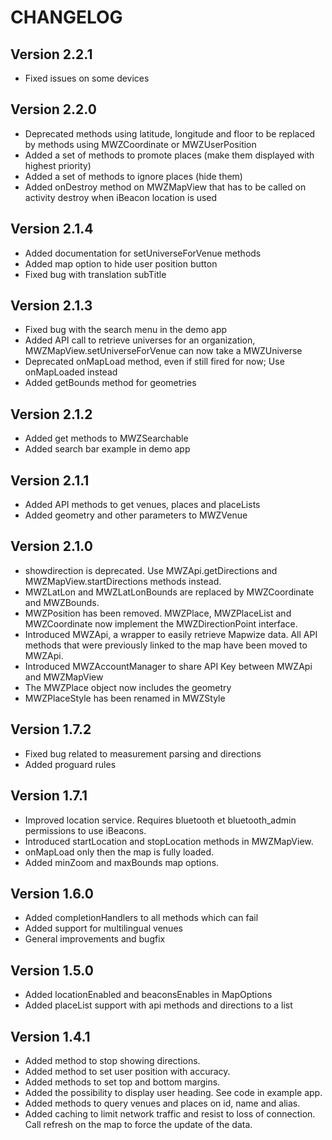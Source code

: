 # CHANGELOG

## Version 2.2.1

- Fixed issues on some devices

## Version 2.2.0

- Deprecated methods using latitude, longitude and floor to be replaced by methods using MWZCoordinate or MWZUserPosition
- Added a set of methods to promote places (make them displayed with highest priority)
- Added a set of methods to ignore places (hide them)
- Added onDestroy method on MWZMapView that has to be called on activity destroy when iBeacon location is used

## Version 2.1.4

- Added documentation for setUniverseForVenue methods
- Added map option to hide user position button
- Fixed bug with translation subTitle

## Version 2.1.3

- Fixed bug with the search menu in the demo app
- Added API call to retrieve universes for an organization, MWZMapView.setUniverseForVenue can now take a MWZUniverse 
- Deprecated onMapLoad method, even if still fired for now; Use onMapLoaded instead 
- Added getBounds method for geometries

## Version 2.1.2

- Added get methods to MWZSearchable
- Added search bar example in demo app

## Version 2.1.1

- Added API methods to get venues, places and placeLists
- Added geometry and other parameters to MWZVenue

## Version 2.1.0

- showdirection is deprecated. Use MWZApi.getDirections and MWZMapView.startDirections methods instead.
- MWZLatLon and MWZLatLonBounds are replaced by MWZCoordinate and MWZBounds.
- MWZPosition has been removed. MWZPlace, MWZPlaceList and MWZCoordinate now implement the MWZDirectionPoint interface.
- Introduced MWZApi, a wrapper to easily retrieve Mapwize data. All API methods that were previously linked to the map have been moved to MWZApi.
- Introduced MWZAccountManager to share API Key between MWZApi and MWZMapView
- The MWZPlace object now includes the geometry
- MWZPlaceStyle has been renamed in MWZStyle

## Version 1.7.2

- Fixed bug related to measurement parsing and directions
- Added proguard rules

## Version 1.7.1

- Improved location service. Requires bluetooth et bluetooth_admin permissions to use iBeacons.
- Introduced startLocation and stopLocation methods in MWZMapView.
- onMapLoad only then the map is fully loaded.
- Added minZoom and maxBounds map options.

## Version 1.6.0

- Added completionHandlers to all methods which can fail
- Added support for multilingual venues
- General improvements and bugfix

## Version 1.5.0

- Added locationEnabled and beaconsEnables in MapOptions
- Added placeList support with api methods and directions to a list

## Version 1.4.1

- Added method to stop showing directions.
- Added method to set user position with accuracy.
- Added methods to set top and bottom margins.
- Added the possibility to display user heading. See code in example app.
- Added methods to query venues and places on id, name and alias.
- Added caching to limit network traffic and resist to loss of connection. Call refresh on the map to force the update of the data.
